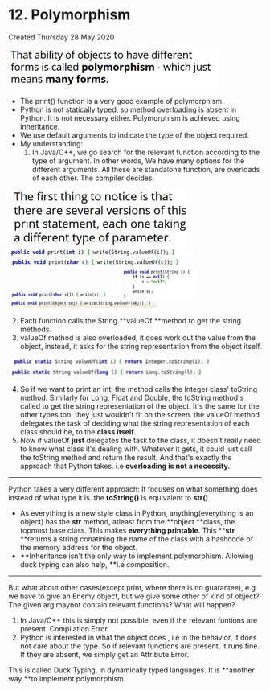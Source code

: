 # 12. Polymorphism
Created Thursday 28 May 2020

![](./12._Polymorphism/pasted_image.png)

* The print() function is a very good example of polymorphism.
* Python is not statically typed, so method overloading is absent in Python. It is not necessary either. Polymorphism is achieved using inheritance.
* We use default arguments to indicate the type of the object required.
* My understanding: 
	1. In Java/C++, we go search for the relevant function according to the type of argument. In other words, We have many options for the different arguments. All these are standalone function, are overloads of each other. The compiler decides.

![](./12._Polymorphism/pasted_image007.png)
![](./12._Polymorphism/pasted_image002.png)
![](./12._Polymorphism/pasted_image003.png)
![](./12._Polymorphism/pasted_image004.png)
![](./12._Polymorphism/pasted_image005.png)
![](./12._Polymorphism/pasted_image006.png)

2. Each function calls the String.**valueOf **method to get the string methods.
3. valueOf method is also overloaded, it does work out the value from the object, instead, it asks for the string representation from the object itself.

![](./12._Polymorphism/pasted_image008.png)
![](./12._Polymorphism/pasted_image009.png)

4. So if we want to print an int, the method calls the Integer class' toString method. Similarly for Long, Float and Double, the toString method's called to get the string representation of the object. It's the same for the other types too, they just wouldn't fit on the screen. the valueOf method delegates the task of deciding what the string representation of each class should be, to the **class itself**.
5. Now if valueOf **just** delegates the task to the class, it doesn't really need to know what class it's dealing with. Whatever it gets, it could just call the toString method and return the result. And that's exactly the approach that Python takes. i.e **overloading is not a necessity**.


*****

Python takes a very different approach: It focuses on what something does instead of what type it is.
the **toString()** is equivalent to **__str__()**

* As everything is a new style class in Python, anything(everything is an object) has the __str__ method, atleast from the **object **class, the topmost base class. This makes **everything printable**. This **__str__ **returns a string conatining the name of the class with a hashcode of the memory address for the object.
* **Inheritance isn't the only way to implement polymorphism. Allowing duck typing can also help, **i.e composition.


*****

But what about other cases(except print, where there is no guarantee), e.g we have to give an Enemy object, but we give some other of kind of object? The given arg maynot contain relevant functions? What will happen?

1. In Java/C++ this is simply not possible, even if the relevant funtions are present. Compilation Error.
2. Python is interested in what the object does , i.e in the behavior, it does not care about the type. So if relevant functions are present, it runs fine. If they are absent, we simply get an Attribute Error.

This is called Duck Typing, in dynamically typed languages. It is **another way **to implement polymorphism.

